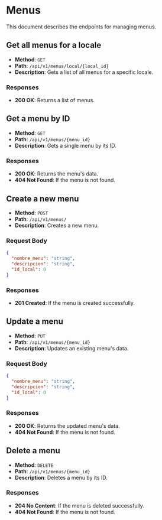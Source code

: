 # Menus

This document describes the endpoints for managing menus.

## Get all menus for a locale

- **Method**: `GET`
- **Path**: `/api/v1/menus/local/{local_id}`
- **Description**: Gets a list of all menus for a specific locale.

### Responses

- **200 OK**: Returns a list of menus.

## Get a menu by ID

- **Method**: `GET`
- **Path**: `/api/v1/menus/{menu_id}`
- **Description**: Gets a single menu by its ID.

### Responses

- **200 OK**: Returns the menu's data.
- **404 Not Found**: If the menu is not found.

## Create a new menu

- **Method**: `POST`
- **Path**: `/api/v1/menus/`
- **Description**: Creates a new menu.

### Request Body

```json
{
  "nombre_menu": "string",
  "descripcion": "string",
  "id_local": 0
}
```

### Responses

- **201 Created**: If the menu is created successfully.

## Update a menu

- **Method**: `PUT`
- **Path**: `/api/v1/menus/{menu_id}`
- **Description**: Updates an existing menu's data.

### Request Body

```json
{
  "nombre_menu": "string",
  "descripcion": "string",
  "id_local": 0
}
```

### Responses

- **200 OK**: Returns the updated menu's data.
- **404 Not Found**: If the menu is not found.

## Delete a menu

- **Method**: `DELETE`
- **Path**: `/api/v1/menus/{menu_id}`
- **Description**: Deletes a menu by its ID.

### Responses

- **204 No Content**: If the menu is deleted successfully.
- **404 Not Found**: If the menu is not found.